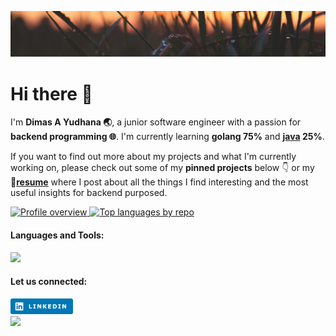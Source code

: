 ![Header of Tokyo with a blue tint](./img/header.jpg)

# Hi there 👋

I'm **Dimas A Yudhana 🌏**, a junior software engineer with a passion for **backend programming 🌐**. I'm currently learning **golang 75%** and **[java](https://github.com/orgs/java-thread-7/repositories) 25%**.

If you want to find out more about my projects and what I'm currently working on, please check out some of my **pinned projects** below 👇 or my **🔗[resume](https://docs.google.com/document/d/1Fj_Ss0WwAu4MfPMF_td3mCUdKIQ8gLec/edit?usp=sharing&ouid=105301146773314503984&rtpof=true&sd=true)** where I post about all the things I find interesting and the most useful insights for backend purposed.

<a display="inline" target="_blank" href="http://github-profile-summary-cards.vercel.app/api/cards/profile-details?username=dimasyudhana&theme=github">
    <img alt="Profile overview" src="http://github-profile-summary-cards.vercel.app/api/cards/profile-details?username=dimasyudhana&theme=github" height="160">
</a>

<a display="inline" target="_blank" href="http://github-profile-summary-cards.vercel.app/api/cards/repos-per-language?username=dimasyudhana&theme=github">
    <img alt="Top languages by repo" src="http://github-profile-summary-cards.vercel.app/api/cards/repos-per-language?username=dimasyudhana&theme=github" height="160">
</a>

<div align="left">
  <h4 align="left">Languages and Tools: </h4>
  <p>
    <a href="https://skillicons.dev">
      <img src="https://skillicons.dev/icons?i=linux,docker,git,github,go,mysql,postgres,redis,postman,gcp,stackoverflow">
    </a>
  </p>
</div>

<div>
  <h4 align="left">Let us connected:</h4>
    <a href=https://www.linkedin.com/in/dimas-a-yudhana-820008251><img height="25" width="100" title="linkedin.com/in/dimas-a-yudhana-820008251" src="./img/linkedin.png"></a>
</div>

<div>
  <img src="https://camo.githubusercontent.com/b867e04377eea646939445ce4e0565253428256abc39c6d32d7b67aab3160d18/68747470733a2f2f63617073756c652d72656e6465722e76657263656c2e6170702f6170693f747970653d776176696e6726636f6c6f723d6772616469656e74266865696768743d3130302673656374696f6e3d666f6f746572" theme="tokyonight">
</div>
